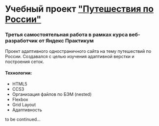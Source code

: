 # Учебный проект ["Путешествия по России"](https://kihaku565.github.io/russian-travel/)
### Третья самостоятельная работа в рамках курса веб-разработчик от Яндекс Практикум
Проект адаптивного одностраничного сайта на тему путешествий по России. Создавался с целью изучения адаптивной верстки и построения сеток.
#### Технологии:
* HTML5
* CCS3
* Организация файлов по БЭМ (nested)
* Flexbox
* Grid Layout
* Адаптивность

to be continued...
